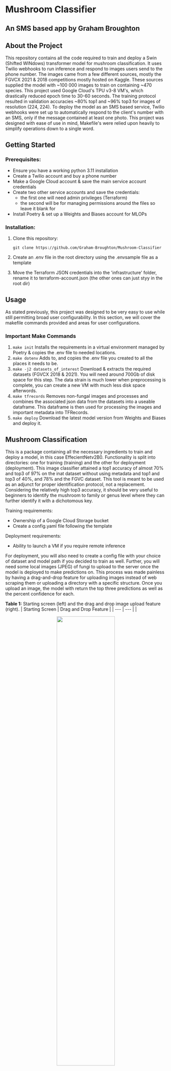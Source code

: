 # Mushroom Classifier

## An SMS based app by Graham Broughton

## About the Project
This repository contains all the code required to train and deploy a Swin (Shifted WINdows) transformer model for mushroom classification. It uses Twilio webhooks to run inference and respond to images users send to the phone number. The images came from a few different sources, mostly the FGVCX 2021 & 2018 competitions mostly hosted on Kaggle. These sources supplied the model with ~100 000 images to train on containing ~470 species. This project used Google Cloud's TPU v3-8 VM's, which drastically reduced epoch time to 30-60 seconds. The training protocol resulted in validation accuracies ~80% top1 and ~96% top3 for images of resolution (224, 224). To deploy the model as an SMS based service, Twilio webhooks were set up to automatically respond to the client's number with an SMS, only if the message contained at least one photo. This project was designed with ease of use in mind, Makefile's were relied upon heavily to simplify operations down to a single word.

## Getting Started

### Prerequisites:

- Ensure you have a working python 3.11 installation
- Create a Twilio account and buy a phone number
- Make a Google Cloud account & save the main service account credentials
- Create two other service accounts and save the credentials: 
  - the first one will need admin privileges (Terraform)
  - the second will be for managing permissions around the files so leave it blank for
- Install Poetry & set up a Weights and Biases account for MLOPs

### Installation:

1. Clone this repository:

    `git clone https://github.com/Graham-Broughton/Mushroom-Classifier`

2. Create an .env file in the root directory using the .envsample file as a template
3. Move the Terraform JSON credentials into the 'infrastructure' folder, rename it to terraform-account.json (the other ones can just styy in the root dir)

## Usage

As stated previously, this project was designed to be very easy to use while still permitting broad user configurability. In this section, we will cover the makefile commands provided and areas for user configurations.

### Important Make Commands

1. `make init` Installs the requirements in a virtual environment managed by Poetry & copies the .env file to needed locations.
2. `make dotenv` Adds to, and copies the .env file you created to all the places it needs to be.
3. `make -j2 datasets_of_interest` Download & extracts the required datasets (FGVCX 2018 & 2021). You will need around 700Gb of disk space for this step. The data strain is much lower when preprocessing is complete, you can create a new VM with much less disk space afterwords.
4. `make tfrecords` Removes non-fungal images and processes and combines the associated json data from the datasets into a useable dataframe. This dataframe is then used for processing the images and important metadata into TFRecords.
5. `make deploy` Download the latest model version from Weights and Biases and deploy it.



## Mushroom Classification
This is a package containing all the necessary ingredients to train  and deploy a model, in this case EffecientNetv2B0. Functionality is split into directories: one for training (training) and the other for deployment (deployment). This image classifier attained a top1 accuracy of almost 70% and top3 of 97% on the inat dataset without using metadata and top1 and top3 of 40%, and 78% and the FGVC dataset. This tool is meant to be used as an adjunct for proper identification protocol, not a replacement. Considering the relatively high top3 accuracy, it should be very useful to beginners to identify the mushroom to family or genus level where they can further identify it with a dichotomous key.

Training requirements:
- Ownership of a Google Cloud Storage bucket
- Create a config.yaml file following the template

Deployment requirements:
- Ability to launch a VM if you require remote inference

For deployment, you will also need to create a config file with your choice of dataset and model path if you decided to train as well. Further, you will need some local images (JPEG) of fungi to upload to the server once the model is deployed to make predictions on. This process was made painless by having a drag-and-drop feature for uploading images instead of web scraping them or uploading a directory with a specific structure. Once you upload an image, the model with return the top three predictions as well as the percent confidence for each.

**Table 1:** Starting screen (left) and the drag and drop image upload feature (right).
| Starting Screen | Drag and Drop Feature |
| --- | --- |
| <p align="center"><img src="https://github.com/Graham-Broughton/Mushroom-Classifier/blob/images/github_images/Screenshot%20(105).png" width="60%"></p> | <p align="center"><img src="https://github.com/Graham-Broughton/Mushroom-Classifier/blob/images/github_images/Screenshot%20(106).png" width="60%"></p> |

**Table 2:** The rest of the webpage's screens from left to right including: image preview after uploading, dynamic loading page, results (correct and incorrect). For the incorrect classification, the first guess was not even in the correct genus but the other two are much closer with the third being correct.
| Image Preview | Loading Results | Correct Classification | Incorrect Classification |
| --- | --- | --- | --- |
| <img src="https://github.com/Graham-Broughton/Mushroom-Classifier/blob/images/github_images/Screenshot%20(107).png"> | <img src="https://github.com/Graham-Broughton/Mushroom-Classifier/blob/images/github_images/Screenshot%20(108).png"> | <img src="https://github.com/Graham-Broughton/Mushroom-Classifier/blob/images/github_images/Screenshot%20(110).png"> | <img src="https://github.com/Graham-Broughton/Mushroom-Classifier/blob/images/github_images/Screenshot%20(109).png"> |

To run the training .py file you will need to choose which training set to use - inat or FGVC. You will do so by creating a config file following the template, along with any other modifications to the training protocol you so desire. Due to the massive size of the datasets, the training protocol is meant to be run using a TPU. It would be well worth your time to utilize the TFRecord notebooks to convert the datasets into TFRecords and store them in your Google Cloud Storage bucket. You will need to move the datasets into the storage bucket anyway since Google Cloud's TPU require training data to be in one of thier buckets.

Happy Hunting!
